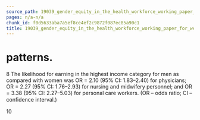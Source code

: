 ```yaml
---
source_path: 19039_gender_equity_in_the_health_workforce_working_paper_for_web_pdf.md
pages: n/a-n/a
chunk_id: f0d5633aba7a5ef8ce4ef2c9872f087ec85a90c1
title: 19039_gender_equity_in_the_health_workforce_working_paper_for_web_pdf
---
```

# patterns.

8 The likelihood for earning in the highest income category for men as compared with women was OR = 2.10 (95% CI: 1.83–2.40) for physicians; OR = 2.27 (95% CI: 1.76–2.93) for nursing and midwifery personnel; and OR = 3.38 (95% CI: 2.27–5.03) for personal care workers. (OR – odds ratio; CI – conﬁdence interval.)

10
